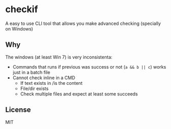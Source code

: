 # checkif

A easy to use CLI tool that allows you make advanced checking (specially on Windows)

## Why

The windows (at least Win 7) is very inconsistenta:
- Commands that runs if previous was success or not (`a && b || c`) works just in a batch file
- Cannot check inline in a CMD
  - If text exists in /is the content
  - File/dir exists
  - Check multiple files and expect at least some succeeds

## License

MIT

